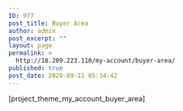 ```yaml
---
ID: 977
post_title: Buyer Area
author: admin
post_excerpt: ""
layout: page
permalink: >
  http://18.209.223.110/my-account/buyer-area/
published: true
post_date: 2020-09-11 05:34:42
---
```

[project_theme_my_account_buyer_area]